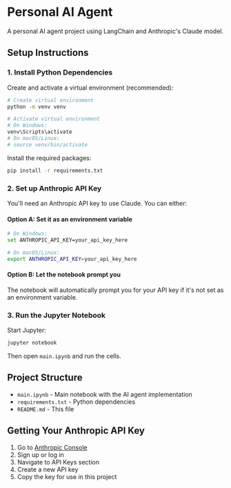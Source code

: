# Personal AI Agent

A personal AI agent project using LangChain and Anthropic's Claude model.

## Setup Instructions

### 1. Install Python Dependencies

Create and activate a virtual environment (recommended):

```bash
# Create virtual environment
python -m venv venv

# Activate virtual environment
# On Windows:
venv\Scripts\activate
# On macOS/Linux:
# source venv/bin/activate
```

Install the required packages:

```bash
pip install -r requirements.txt
```

### 2. Set up Anthropic API Key

You'll need an Anthropic API key to use Claude. You can either:

#### Option A: Set it as an environment variable
```bash
# On Windows:
set ANTHROPIC_API_KEY=your_api_key_here

# On macOS/Linux:
export ANTHROPIC_API_KEY=your_api_key_here
```

#### Option B: Let the notebook prompt you
The notebook will automatically prompt you for your API key if it's not set as an environment variable.

### 3. Run the Jupyter Notebook

Start Jupyter:
```bash
jupyter notebook
```

Then open `main.ipynb` and run the cells.

## Project Structure

- `main.ipynb` - Main notebook with the AI agent implementation
- `requirements.txt` - Python dependencies
- `README.md` - This file

## Getting Your Anthropic API Key

1. Go to [Anthropic Console](https://console.anthropic.com/)
2. Sign up or log in
3. Navigate to API Keys section
4. Create a new API key
5. Copy the key for use in this project 